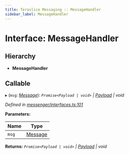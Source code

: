 ```yaml
---
title: Teraslice Messaging :: MessageHandler
sidebar_label: MessageHandler
---
```


# Interface: MessageHandler

## Hierarchy

* **MessageHandler**

## Callable

▸ (`msg`: *[Message](message.md)*): *`Promise<Payload | void>` | [Payload](payload.md) | void*

*Defined in [messenger/interfaces.ts:101](https://github.com/terascope/teraslice/blob/e7b0edd3/packages/teraslice-messaging/src/messenger/interfaces.ts#L101)*

**Parameters:**

Name | Type |
------ | ------ |
`msg` | [Message](message.md) |

**Returns:** *`Promise<Payload | void>` | [Payload](payload.md) | void*
